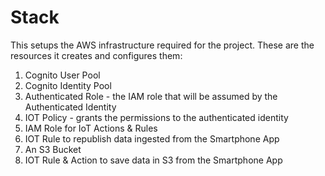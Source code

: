 # Stack

This setups the AWS infrastructure required for the project.
These are the resources it creates and configures them:

1. Cognito User Pool
2. Cognito Identity Pool
3. Authenticated Role - the IAM role that will be assumed by the Authenticated Identity
4. IOT Policy - grants the permissions to the authenticated identity
5. IAM Role for IoT Actions & Rules
6. IOT Rule to republish data ingested from the Smartphone App
7. An S3 Bucket
8. IOT Rule & Action to save data in S3 from the Smartphone App
